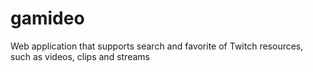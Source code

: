 # gamideo
Web application that supports search and favorite of Twitch resources, such as videos, clips and streams
